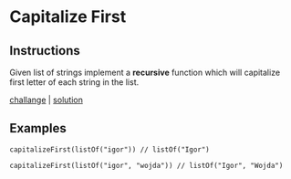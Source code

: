 # Capitalize First

## Instructions

Given list of strings implement a **recursive** function which will capitalize first letter of each string in the list.

[challange](challange.kt) | [solution](solution.kt)

## Examples

```
capitalizeFirst(listOf("igor")) // listOf("Igor")

capitalizeFirst(listOf("igor", "wojda")) // listOf("Igor", "Wojda")
```